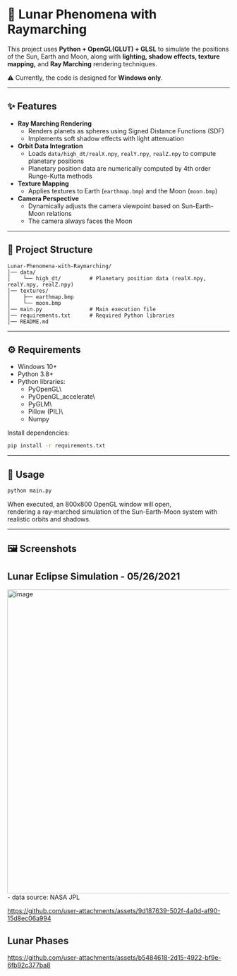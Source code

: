 # 🌙 Lunar Phenomena with Raymarching

 This project uses **Python + OpenGL(GLUT) + GLSL** to simulate the positions of the Sun, Earth and Moon, along with **lighting, shadow effects, texture mapping,** and **Ray Marching** rendering techniques.

⚠️ Currently, the code is designed for **Windows only**.

------------------------------------------------------------------------

## ✨ Features
-   **Ray Marching Rendering**
    -   Renders planets as spheres using Signed Distance Functions
        (SDF)
    -   Implements soft shadow effects with light attenuation
-   **Orbit Data Integration**
    -   Loads `data/high_dt/realX.npy`, `realY.npy`, `realZ.npy` to
        compute planetary positions
    -   Planetary position data are numerically computed by 4th order Runge-Kutta methods
-   **Texture Mapping**
    -   Applies textures to Earth (`earthmap.bmp`) and the Moon
        (`moon.bmp`)
-   **Camera Perspective**
    -   Dynamically adjusts the camera viewpoint based on
        Sun-Earth-Moon relations
    -   The camera always faces the Moon
 
-----------------------------------------------------------------------------------------

## 📂 Project Structure
    Lunar-Phenomena-with-Raymarching/
    │── data/
    │    └── high_dt/         # Planetary position data (realX.npy, realY.npy, realZ.npy)
    │── textures/
    │    ├── earthmap.bmp
    │    └── moon.bmp
    │── main.py               # Main execution file
    │── requirements.txt      # Required Python libraries
    │── README.md


---------------------------------------------------------------------------------------

## ⚙️ Requirements

-   Windows 10+
-   Python 3.8+
-   Python libraries:
    -   PyOpenGL\
    -   PyOpenGL_accelerate\
    -   PyGLM\
    -   Pillow (PIL)\
    -   Numpy

Install dependencies:

``` bash
pip install -r requirements.txt
```

------------------------------------------------------------------------

## 🚀 Usage

``` bash
python main.py
```

When executed, an 800x800 OpenGL window will open,\
rendering a ray-marched simulation of the Sun-Earth-Moon system with
realistic orbits and shadows.

------------------------------------------------------------------------

## 🖼️ Screenshots

## Lunar Eclipse Simulation - 05/26/2021
<img width="844" height="689" alt="image" src="https://github.com/user-attachments/assets/78f31968-ca3e-453d-9f33-61295eb179ea" />
- data source: NASA JPL

https://github.com/user-attachments/assets/9d187639-502f-4a0d-af90-15d8ec06a994


## Lunar Phases

https://github.com/user-attachments/assets/b5484618-2d15-4922-bf9e-6fb92c377ba8

